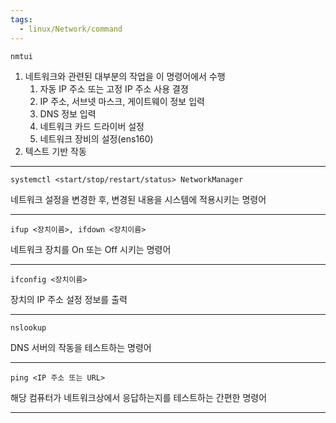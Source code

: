 ```yaml
---
tags:
  - linux/Network/command
---
```



```
nmtui
```

1. 네트워크와 관련된 대부분의 작업을 이 명령어에서 수행
    1. 자동 IP 주소 또는 고정 IP 주소 사용 결졍
    2. IP 주소, 서브넷 마스크, 게이트웨이 정보 입력
    3. DNS 정보 입력
    4. 네트워크 카드 드라이버 설정
    5. 네트워크 장비의 설정(ens160)
2. 텍스트 기반 작동

---

```
systemctl <start/stop/restart/status> NetworkManager
```

네트워크 설정을 변경한 후, 변경된 내용을 시스템에 적용시키는 명령어

---

```
ifup <장치이름>, ifdown <장치이름>
```

네트워크 장치를 On 또는 Off 시키는 명령어

---

```
ifconfig <장치이름>
```

장치의 IP 주소 설정 정보를 출력

---

```
nslookup
```

DNS 서버의 작동을 테스트하는 명령어

---

```
ping <IP 주소 또는 URL>
```

해당 컴퓨터가 네트워크상에서 응답하는지를 테스트하는 간편한 명령어

---
